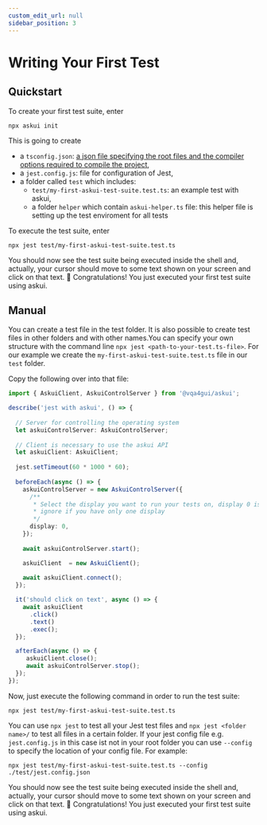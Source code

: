 ```yaml
---
custom_edit_url: null
sidebar_position: 3
---
```


# Writing Your First Test

## Quickstart

To create your first test suite, enter

```shell
npx askui init
```

This is going to create

- a `tsconfig.json`: [a json file specifying the root files and the compiler options required to compile the project](https://www.typescriptlang.org/docs/handbook/tsconfig-json.html),
- a `jest.config.js`: file for configuration of Jest,
- a folder called `test` which includes:
  - `test/my-first-askui-test-suite.test.ts`: an example test with askui,
  - a folder `helper` which contain `askui-helper.ts` file: this helper file is setting up the test enviroment for all tests
  

To execute the test suite, enter

```shell
npx jest test/my-first-askui-test-suite.test.ts
```

You should now see the test suite being executed inside the shell and, actually, your cursor should move to some text shown on your screen and click on that text. :tada: Congratulations! You just executed your first test suite using askui.

## Manual
You can create a test file in the test folder. It is also possible to create test files in other folders and with other names.You can specify your own structure with the command line `npx jest <path-to-your-test.ts-file>`. For our example we create the `my-first-askui-test-suite.test.ts` file
in our `test` folder.

Copy the following over into that file:

```typescript
import { AskuiClient, AskuiControlServer } from '@vqa4gui/askui';

describe('jest with askui', () => {
  
  // Server for controlling the operating system
  let askuiControlServer: AskuiControlServer;
  
  // Client is necessary to use the askui API
  let askuiClient: AskuiClient;
  
  jest.setTimeout(60 * 1000 * 60);
  
  beforeEach(async () => {
    askuiControlServer = new AskuiControlServer({
      /**
       * Select the display you want to run your tests on, display 0 is your main display;
       * ignore if you have only one display
       */
      display: 0,
    });
    
    await askuiControlServer.start();

    askuiClient  = new AskuiClient();
    
    await askuiClient.connect();
  });

  it('should click on text', async () => {
    await askuiClient 
      .click()
      .text()
      .exec();
  });

  afterEach(async () => {
     askuiClient.close();
     await askuiControlServer.stop();
  });
});
```

Now, just execute the following command in order to run the test suite:

```shell
npx jest test/my-first-askui-test-suite.test.ts
```

You can use `npx jest` to test all your Jest test files and `npx jest <folder name>/` to test all files in a certain folder.
If your jest config file e.g. `jest.config.js` in this case ist not in your root folder you can use `--config` to specify the location of your config file.
For example:

```shell
npx jest test/my-first-askui-test-suite.test.ts --config ./test/jest.config.json
```

You should now see the test suite being executed inside the shell and, actually, your cursor should move to some text shown on your screen and click on that text. :tada: Congratulations! You just executed your first test suite using askui.
